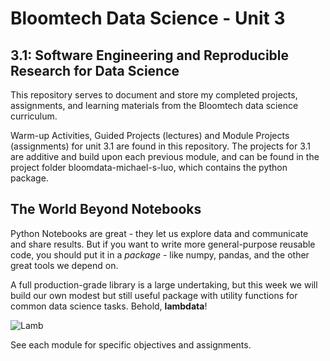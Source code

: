 # Bloomtech Data Science - Unit 3
## 3.1: Software Engineering and Reproducible Research for Data Science

This repository serves to document and store my completed projects, assignments, and learning materials from the Bloomtech data science curriculum.

Warm-up Activities, Guided Projects (lectures) and Module Projects (assignments) for unit 3.1 are found in this repository. The projects for 3.1 are additive and build upon each previous module, and can be found in the project folder bloomdata-michael-s-luo, which contains the python package.

## The World Beyond Notebooks

Python Notebooks are great - they let us explore data and communicate and share
results. But if you want to write more general-purpose reusable code, you should
put it in a *package* - like numpy, pandas, and the other great tools we depend
on.

A full production-grade library is a large undertaking, but this week we will
build our own modest but still useful package with utility functions for common
data science tasks. Behold, **lambdata**!

![Lamb](/images/lamb.jpg)

See each module for specific objectives and assignments. 





